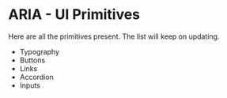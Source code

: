 # ARIA - UI Primitives

Here are all the primitives present. The list will keep on updating.

- Typography
- Buttons
- Links
- Accordion
- Inputs
